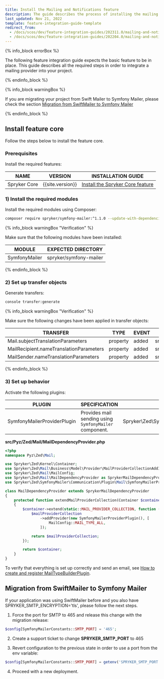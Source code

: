 ```yaml
---
title: Install the Mailing and Notifications feature
description: The guide describes the process of installing the mailing provider in your project.
last_updated: Nov 21, 2022
template: feature-integration-guide-template
redirect_from:
  - /docs/scos/dev/feature-integration-guides/202311.0/mailing-and-notifications-feature-integration.html
  - /docs/scos/dev/feature-integration-guides/202204.0/mailing-and-notifications-feature-integration.html
---
```


{% info_block errorBox %}

The following feature integration guide expects the basic feature to be in place.
This guide describes all the required steps in order to integrate a mailing provider into your project.

{% endinfo_block %}

{% info_block warningBox %}

If you are migrating your project from Swift Mailer to Symfony Mailer, please check the section [Migration from SwiftMailer to Symfony Mailer](#migration-from-swiftmailer-to-symfony-mailer)

{% endinfo_block %}

## Install feature core

Follow the steps below to install the feature core.

### Prerequisites

Install the required features:

| NAME | VERSION | INSTALLATION GUIDE |
|---|---|---|
| Spryker Core | {{site.version}} | [Install the Spryker Core feature](/docs/pbc/all/miscellaneous/{{site.version}}/install-and-upgrade/install-features/install-the-spryker-core-feature.html) |

### 1) Install the required modules

Install the required modules using Composer:

```bash
composer require spryker/symfony-mailer:^1.1.0 --update-with-dependencies
```

{% info_block warningBox "Verification" %}

Make sure that the following modules have been installed:

| MODULE | EXPECTED DIRECTORY |
| --- | --- |
| SymfonyMailer | spryker/symfony-mailer |

{% endinfo_block %}

### 2) Set up transfer objects

Generate transfers:

```bash
console transfer:generate
```

{% info_block warningBox "Verification" %}

Make sure the following changes have been applied in transfer objects:

| TRANSFER | TYPE | EVENT | PATH |
| --- | --- | --- | --- |
| Mail.subjectTranslationParameters | property | added | src/Generated/Shared/Transfer/MailTransfer |
| MailRecipient.nameTranslationParameters | property | added | src/Generated/Shared/Transfer/MailRecipientTransfer |
| MailSender.nameTranslationParameters | property | added | src/Generated/Shared/Transfer/MailSenderTransfer |

{% endinfo_block %}

### 3) Set up behavior

Activate the following plugins:

| PLUGIN | SPECIFICATION | NAMESPACE |
| --- | --- | --- |
| SymfonyMailerProviderPlugin | Provides mail sending using `SymfonyMailer` component. | Spryker\Zed\SymfonyMailer\Communication\Plugin\Mail |

**src/Pyz/Zed/Mail/MailDependencyProvider.php**

```php
<?php
namespace Pyz\Zed\Mail;

use Spryker\Zed\Kernel\Container;
use Spryker\Zed\Mail\Business\Model\Provider\MailProviderCollectionAddInterface;
use Spryker\Zed\Mail\MailConfig;
use Spryker\Zed\Mail\MailDependencyProvider as SprykerMailDependencyProvider;
use Spryker\Zed\SymfonyMailer\Communication\Plugin\Mail\SymfonyMailerProviderPlugin;

class MailDependencyProvider extends SprykerMailDependencyProvider
{
    protected function extendMailProviderCollection(Container $container): Container
    {
        $container->extend(static::MAIL_PROVIDER_COLLECTION, function (MailProviderCollectionAddInterface $mailProviderCollection) {
            $mailProviderCollection
                ->addProvider(new SymfonyMailerProviderPlugin(), [
                    MailConfig::MAIL_TYPE_ALL,
                ]);

            return $mailProviderCollection;
        });

        return $container;
    }
}
```

To verify that everything is set up correctly and send an email, see [How to create and register MailTypeBuilderPlugin](/docs/pbc/all/emails/{{page.version}}/howto-create-and-register-a-mail-type-builder-plugin.html).

## Migration from SwiftMailer to Symfony Mailer

If your application was using SwiftMailer before and you also have SPRYKER_SMTP_ENCRYPTION='tls', please follow the next steps.

1. Force the port for SMTP to 465 and release this change with the migration release:
```php
$config[SymfonyMailerConstants::SMTP_PORT] = '465';
```   
2. Create a support ticket to change **SPRYKER_SMTP_PORT** to 465

3. Revert configuration to the previous state in order to use a port from the env variable:
```php
$config[SymfonyMailerConstants::SMTP_PORT] = getenv('SPRYKER_SMTP_PORT') ?: null;
```

4. Proceed with a new deployment.
